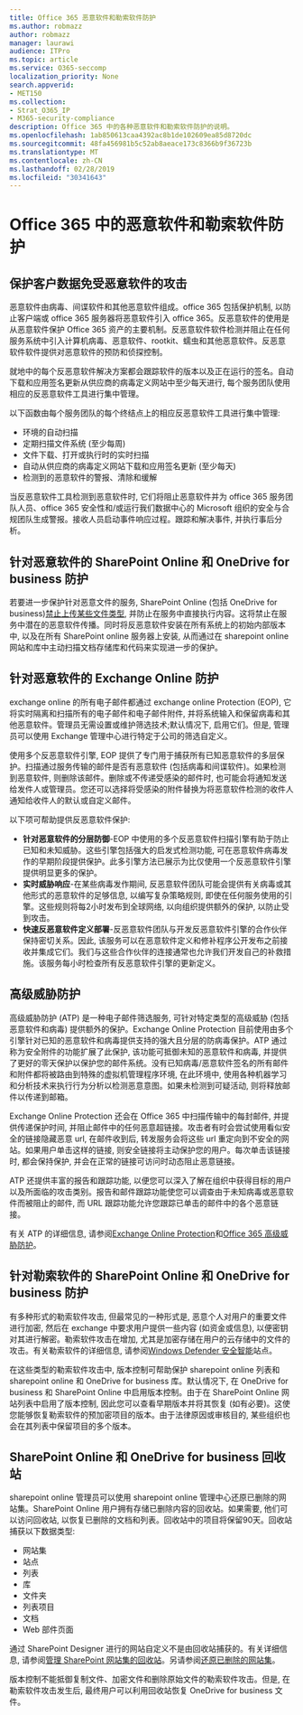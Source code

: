 ```yaml
---
title: Office 365 恶意软件和勒索软件防护
ms.author: robmazz
author: robmazz
manager: laurawi
audience: ITPro
ms.topic: article
ms.service: O365-seccomp
localization_priority: None
search.appverid:
- MET150
ms.collection:
- Strat_O365_IP
- M365-security-compliance
description: Office 365 中的各种恶意软件和勒索软件防护的说明。
ms.openlocfilehash: 1ab850613caa4392ac8b1de102609ea85d8720dc
ms.sourcegitcommit: 48fa456981b5c52ab8aeace173c8366b9f36723b
ms.translationtype: MT
ms.contentlocale: zh-CN
ms.lasthandoff: 02/28/2019
ms.locfileid: "30341643"
---
```

# <a name="malware-and-ransomware-protection-in-office-365"></a>Office 365 中的恶意软件和勒索软件防护

## <a name="protecting-customer-data-from-malware"></a>保护客户数据免受恶意软件的攻击

恶意软件由病毒、间谍软件和其他恶意软件组成。office 365 包括保护机制, 以防止客户端或 office 365 服务器将恶意软件引入 office 365。反恶意软件的使用是从恶意软件保护 Office 365 资产的主要机制。反恶意软件软件检测并阻止在任何服务系统中引入计算机病毒、恶意软件、rootkit、蠕虫和其他恶意软件。反恶意软件软件提供对恶意软件的预防和侦探控制。

就地中的每个反恶意软件解决方案都会跟踪软件的版本以及正在运行的签名。自动下载和应用签名更新从供应商的病毒定义网站中至少每天进行, 每个服务团队使用相应的反恶意软件工具进行集中管理。

以下函数由每个服务团队的每个终结点上的相应反恶意软件工具进行集中管理:

- 环境的自动扫描
- 定期扫描文件系统 (至少每周) 
- 文件下载、打开或执行时的实时扫描 
- 自动从供应商的病毒定义网站下载和应用签名更新 (至少每天)
- 检测到的恶意软件的警报、清除和缓解

当反恶意软件工具检测到恶意软件时, 它们将阻止恶意软件并为 office 365 服务团队人员、office 365 安全性和/或运行我们数据中心的 Microsoft 组织的安全与合规团队生成警报。接收人员启动事件响应过程。跟踪和解决事件, 并执行事后分析。 

## <a name="sharepoint-online-and-onedrive-for-business-protection-against-malware"></a>针对恶意软件的 SharePoint Online 和 OneDrive for business 防护

若要进一步保护针对恶意文件的服务, SharePoint Online (包括 OneDrive for business)[禁止上传某些文件类型](https://support.office.com/article/Types-of-files-that-cannot-be-added-to-a-list-or-library-30BE234D-E551-4C2A-8DE8-F8546FFBF5B3), 并防止在服务中直接执行内容。这将禁止在服务中潜在的恶意软件传播。同时将反恶意软件安装在所有系统上的初始内部版本中, 以及在所有 SharePoint online 服务器上安装, 从而通过在 sharepoint online 网站和库中主动扫描文档存储库和代码来实现进一步的保护。 

## <a name="exchange-online-protection-against-malware"></a>针对恶意软件的 Exchange Online 防护

exchange online 的所有电子邮件都通过 exchange online Protection (EOP), 它将实时隔离和扫描所有的电子邮件和电子邮件附件, 并将系统输入和保留病毒和其他恶意软件。管理员无需设置或维护筛选技术;默认情况下, 启用它们。但是, 管理员可以使用 Exchange 管理中心进行特定于公司的筛选自定义。

使用多个反恶意软件引擎, EOP 提供了专门用于捕获所有已知恶意软件的多层保护。扫描通过服务传输的邮件是否有恶意软件 (包括病毒和间谍软件)。如果检测到恶意软件, 则删除该邮件。删除或不传递受感染的邮件时, 也可能会将通知发送给发件人或管理员。您还可以选择将受感染的附件替换为将恶意软件检测的收件人通知给收件人的默认或自定义邮件。

以下项可帮助提供反恶意软件保护:

- **针对恶意软件的分层防御**-EOP 中使用的多个反恶意软件扫描引擎有助于防止已知和未知威胁。这些引擎包括强大的启发式检测功能, 可在恶意软件病毒发作的早期阶段提供保护。此多引擎方法已展示为比仅使用一个反恶意软件引擎提供明显更多的保护。
- **实时威胁响应**-在某些病毒发作期间, 反恶意软件团队可能会提供有关病毒或其他形式的恶意软件的足够信息, 以编写复杂策略规则, 即使在任何服务使用的引擎。这些规则将每2小时发布到全球网络, 以向组织提供额外的保护, 以防止受到攻击。
- **快速反恶意软件定义部署**-反恶意软件团队与开发反恶意软件引擎的合作伙伴保持密切关系。因此, 该服务可以在恶意软件定义和修补程序公开发布之前接收并集成它们。我们与这些合作伙伴的连接通常也允许我们开发自己的补救措施。该服务每小时检查所有反恶意软件引擎的更新定义。

## <a name="advanced-threat-protection"></a>高级威胁防护

高级威胁防护 (ATP) 是一种电子邮件筛选服务, 可针对特定类型的高级威胁 (包括恶意软件和病毒) 提供额外的保护。Exchange Online Protection 目前使用由多个引擎针对已知的恶意软件和病毒提供支持的强大且分层的防病毒保护。ATP 通过称为安全附件的功能扩展了此保护, 该功能可抵御未知的恶意软件和病毒, 并提供了更好的零天保护以保护您的邮件系统。没有已知病毒/恶意软件签名的所有邮件和附件都将被路由到特殊的虚拟机管理程序环境, 在此环境中, 使用各种机器学习和分析技术来执行行为分析以检测恶意意图。如果未检测到可疑活动, 则将释放邮件以传递到邮箱。

Exchange Online Protection 还会在 Office 365 中扫描传输中的每封邮件, 并提供传递保护时间, 并阻止邮件中的任何恶意超链接。攻击者有时会尝试使用看似安全的链接隐藏恶意 url, 在邮件收到后, 转发服务会将这些 url 重定向到不安全的网站。如果用户单击这样的链接, 则安全链接将主动保护您的用户。每次单击该链接时, 都会保持保护, 并会在正常的链接可访问时动态阻止恶意链接。

ATP 还提供丰富的报告和跟踪功能, 以便您可以深入了解在组织中获得目标的用户以及所面临的攻击类别。报告和邮件跟踪功能使您可以调查由于未知病毒或恶意软件而被阻止的邮件, 而 URL 跟踪功能允许您跟踪已单击的邮件中的各个恶意链接。 

有关 ATP 的详细信息, 请参阅[Exchange Online Protection](https://docs.microsoft.com/Office365/SecurityCompliance/eop/exchange-online-protection-overview)和[Office 365 高级威胁防护](office-365-atp.md)。

## <a name="sharepoint-online-and-onedrive-for-business-protection-against-ransomware"></a>针对勒索软件的 SharePoint Online 和 OneDrive for business 防护

有多种形式的勒索软件攻击, 但最常见的一种形式是, 恶意个人对用户的重要文件进行加密, 然后在 exchange 中要求用户提供一些内容 (如资金或信息), 以便密钥对其进行解密。勒索软件攻击在增加, 尤其是加密存储在用户的云存储中的文件的攻击。有关勒索软件的详细信息, 请参阅[Windows Defender 安全智能](https://www.microsoft.com/en-us/wdsi)站点。

在这些类型的勒索软件攻击中, 版本控制可帮助保护 sharepoint online 列表和 sharepoint online 和 OneDrive for business 库。默认情况下, 在 OneDrive for business 和 SharePoint Online 中启用版本控制。由于在 SharePoint Online 网站列表中启用了版本控制, 因此您可以查看早期版本并将其恢复 (如有必要)。这使您能够恢复勒索软件的预加密项目的版本。由于法律原因或审核目的, 某些组织也会在其列表中保留项目的多个版本。

## <a name="sharepoint-online-and-onedrive-for-business-recycle-bins"></a>SharePoint Online 和 OneDrive for business 回收站

sharepoint online 管理员可以使用 sharepoint online 管理中心还原已删除的网站集。SharePoint Online 用户拥有存储已删除内容的回收站。如果需要, 他们可以访问回收站, 以恢复已删除的文档和列表。回收站中的项目将保留90天。回收站捕获以下数据类型:

- 网站集
- 站点
- 列表
- 库
- 文件夹
- 列表项目
- 文档
- Web 部件页面

通过 SharePoint Designer 进行的网站自定义不是由回收站捕获的。有关详细信息, 请参阅[管理 SharePoint 网站集的回收站](https://support.office.com/article/restore-deleted-items-from-the-site-collection-recycle-bin-5fa924ee-16d7-487b-9a0a-021b9062d14b?ui=en-US&rs=en-US&ad=US)。另请参阅[还原已删除的网站集](https://docs.microsoft.com/sharepoint/restore-deleted-site-collection?redirectSourcePath=%252fen-us%252farticle%252frestore-a-deleted-site-collection-91c18651-c017-47d1-9c27-3a22f325d6f1)。

版本控制不能抵御复制文件、加密文件和删除原始文件的勒索软件攻击。但是, 在勒索软件攻击发生后, 最终用户可以利用回收站恢复 OneDrive for business 文件。